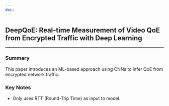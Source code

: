 ```yaml
---
doi:
---
```

## DeepQoE: Real-time Measurement of Video QoE from Encrypted Traffic with Deep Learning

---
### Summary
This paper introduces an ML-based approach using CNNs to infer QoE from encrypted network traffic.

### Key Notes
- Only uses RTT (Round-Trip Time) as input to model.

